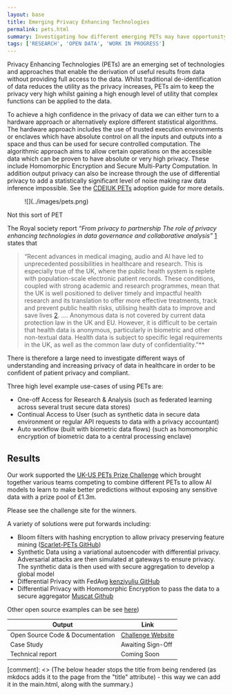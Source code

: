 ```yaml
---
layout: base
title: Emerging Privacy Enhancing Technologies
permalink: pets.html
summary: Investigating how different emerging PETs may have opportunity for healthcare data
tags: ['RESEARCH', 'OPEN DATA', 'WORK IN PROGRESS']
---
```


Privacy Enhancing Technologies (PETs) are an emerging set of technologies and approaches that enable the derivation of useful results from data without providing full access to the data.   Whilst traditional de-identification of data reduces the utility as the privacy increases, PETs aim to keep the privacy very high whilst gaining a high enough level of utility that complex functions can be applied to the data.  

To achieve a high confidence in the privacy of data we can either turn to a hardware approach or alternatively explore different statistical algorithms.   The hardware approach includes the use of trusted execution environments or enclaves which have absolute control on all the inputs and outputs into a space and thus can be used for secure controlled computation.   The algorithmic approach aims to allow certain operations on the accessible data which can be proven to have absolute or very high privacy.   These include Homomorphic Encryption and Secure Multi-Party Computation.   In addition output privacy can also be increase through the use of differential privacy to add a statistically significant level of noise making raw data inference impossible.  See the [CDEIUK PETs](https://cdeiuk.github.io/pets-adoption-guide/what-are-pets) adoption guide for more details.

<figure markdown>
![](../images/pets.png)
</figure>
<figcaption>Not this sort of PET</figcaption>

The Royal society report *“From privacy to partnership The role of privacy enhancing technologies in data governance and collaborative analysis”* [1](https://royalsociety.org/-/media/policy/projects/privacy-enhancing-technologies/From-Privacy-to-Partnership.pdf?la=en-GB&hash=4769FEB5C984089FAB52FE7E22F379D6) states that

> “Recent advances in medical imaging, audio and AI have led to unprecedented possibilities in healthcare and research. This is especially true of the UK, where the public health system is replete with population-scale electronic patient records. These conditions, coupled with strong academic and research programmes, mean that the UK is well positioned to deliver timely and impactful health research and its translation to offer more effective treatments, track and prevent public health risks, utilising health data to improve and save lives [2](https://www.gov.uk/government/publications/lifesciences-industrial-strategy-update).
> ….
> Anonymous data is not covered by current data protection law in the UK and EU. However, it is difficult to be certain that health data is anonymous, particularly in biometric and other non-textual data. Health data is subject to specific legal requirements in the UK, as well as the common law duty of confidentiality.”**

There is therefore a large need to investigate different ways of understanding and increasing privacy of data in healthcare in order to be confident of patient privacy and compliant. 

Three high level example use-cases of using PETs are:

- One-off Access for Research & Analysis (such as federated learning across several trust secure data stores)
- Continual Access to User (such as synthetic data in secure data environment or regular API requests to data with a privacy accountant)
- Auto workflow (built with biometric data flows) (such as homomorphic encryption of biometric data to a central processing enclave)

## Results

Our work supported the [UK-US PETs Prize Challenge](https://petsprizechallenges.com/) which brought together various teams competing to combine different PETs to allow AI models to learn to make better predictions without exposing any sensitive data with a prize pool of £1.3m.

Please see the challenge site for the winners.   

A variety of solutions were put forwards including:

- Bloom filters with hashing encryption to allow privacy preserving feature mining ([Scarlet-PETs GitHub](https://github.com/idsla/Scarlet-PETs))
- Synthetic Data using a variational autoencoder with differential privacy.   Adversarial attacks are then simulated at gateways to ensure privacy.  The synthetic data is then used with secure aggregation to develop a global model
- Differential Privacy with FedAvg [kenziyuliu GitHub](https://github.com/kenziyuliu/pets-challenge)
- Differential Privacy with Homomorphic Encryption to pass the data to a secure aggregator [Muscat Github](https://github.com/hhcho/muscat)

Other open source examples can be see [here](https://github.com/usnistgov/PrivacyEngCollabSpace/tree/master/tools/de-identification))

| Output | Link |
| ---- | ---- |
| Open Source Code & Documentation | [Challenge Website](https://petsprizechallenges.com/) |
| Case Study | Awaiting Sign-Off |
| Technical report | Coming Soon |

[comment]: <> (The below header stops the title from being rendered (as mkdocs adds it to the page from the "title" attribute) - this way we can add it in the main.html, along with the summary.)
#
